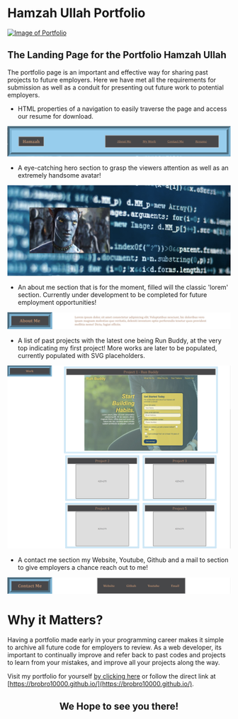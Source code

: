 # Hamzah Ullah Portfolio

[![Image of Portfolio
](assets/images/PortfolioSS.PNG
"Portfolio Home Page")
](https://brobro10000.github.io)

## **The Landing Page for the Portfolio Hamzah Ullah**
The portfolio page is an important and effective way for sharing past projects to future employers. Here we have met all the requirements for submission as well as a conduit for presenting out future work to potential employers.


- HTML properties of a navigation to easily traverse the page and access our resume for download. 

![PortfolioNavigation](assets/images/navSS.PNG)


- A eye-catching hero section to grasp the viewers attention as well as an extremely handsome avatar!

![PortfolioHero](assets/images/heroSS.PNG)


- An about me section that is for the moment, filled will the classic 'lorem' section. Currently under development to be completed for future employment opportunities!

![PortfolioAboutMe](assets/images/aboutSS.PNG)


- A list of past projects with the latest one being Run Buddy, at the very top indicating my first project! More works are later to be populated, currently populated with SVG placeholders.

![PortfolioWork](assets/images/workSS.PNG)


- A contact me section my Website, Youtube, Github and a mail to section to give employers a chance reach out to me!

![PortfolioContact](assets/images/contactSS.PNG)

# Why it Matters?
Having a portfolio made early in your programming career makes it simple to archive all future code for employers to review. As a web developer, its important to continually improve and refer back to past codes and projects to learn from your mistakes, and improve all your projects along the way. 

Visit my portfolio for yourself [by clicking here](https://brobro10000.github.io) or follow the direct link at [https://brobro10000.github.io/](https://brobro10000.github.io/). 

## <center>We Hope to see you there!</center> ##